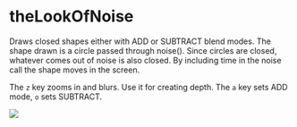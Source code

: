 # theLookOfNoise

Draws closed shapes either with ADD or SUBTRACT blend modes.
The shape drawn is a circle passed through noise(). Since circles are
closed, whatever comes out of noise is also closed. By including
time in the noise call the shape moves in the screen.

The `z` key zooms in and blurs. Use it for creating depth.
The `a` key sets ADD mode, `o` sets SUBTRACT.

![](https://raw.githubusercontent.com/hamoid/Fun-Programming/master/processing/ideas/2015/06/theLookOfNoise/thumb.jpg)

